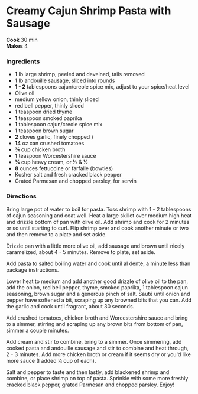 #  Creamy Cajun Shrimp Pasta with Sausage


**Cook** 30 min  
**Makes** 4

###  Ingredients

  *  **1** lb large shrimp, peeled and deveined, tails removed
  *  **1** lb andouille sausage, sliced into rounds
  *   **1 - 2** tablespoons cajun/creole spice mix, adjust to your spice/heat level
  * Olive oil
  * medium yellow onion, thinly sliced
  * red bell pepper, thinly sliced
  *   **1** teaspoon dried thyme
  *   **1** teaspoon smoked paprika
  *   **1** tablespoon cajun/creole spice mix
  *   **1** teaspoon brown sugar
  *   **2** cloves garlic, finely chopped )
  *   **14** oz can crushed tomatoes
  *   **¾** cup chicken broth
  *   **1** teaspoon Worcestershire sauce
  *   **¾** cup heavy cream, or ½ & ½
  *   **8** ounces fettuccine or farfalle (bowties)
  * Kosher salt and fresh cracked black pepper
  * Grated Parmesan and chopped parsley, for servin

###  Directions

Bring large pot of water to boil for pasta. Toss shrimp with 1 - 2 tablespoons
of cajun seasoning and coat well. Heat a large skillet over medium high heat
and drizzle bottom of pan with olive oil. Add shrimp and cook for 2 minutes or
so until starting to curl. Flip shrimp over and cook another minute or two and
then remove to a plate and set aside.

Drizzle pan with a little more olive oil, add sausage and brown until nicely
caramelized, about 4 - 5 minutes. Remove to plate, set aside.

Add pasta to salted boiling water and cook until al dente, a minute less than
package instructions.

Lower heat to medium and add another good drizzle of olive oil to the pan, add
the onion, red bell pepper, thyme, smoked paprika, 1 tablespoon cajun
seasoning, brown sugar and a generous pinch of salt. Sauté until onion and
pepper have softened a bit, scraping up any browned bits that you can. Add the
garlic and cook until fragrant, about 30 seconds.

Add crushed tomatoes, chicken broth and Worcestershire sauce and bring to a
simmer, stirring and scraping up any brown bits from bottom of pan, simmer a
couple minutes.

Add cream and stir to combine, bring to a simmer. Once simmering, add cooked
pasta and andouille sausage and stir to combine and heat through, 2 - 3
minutes. Add more chicken broth or cream if it seems dry or you'd like more
sauce (I added ¼ cup of each).

Salt and pepper to taste and then lastly, add blackened shrimp and combine, or
place shrimp on top of pasta. Sprinkle with some more freshly cracked black
pepper, grated Parmesan and chopped parsley. Enjoy!

